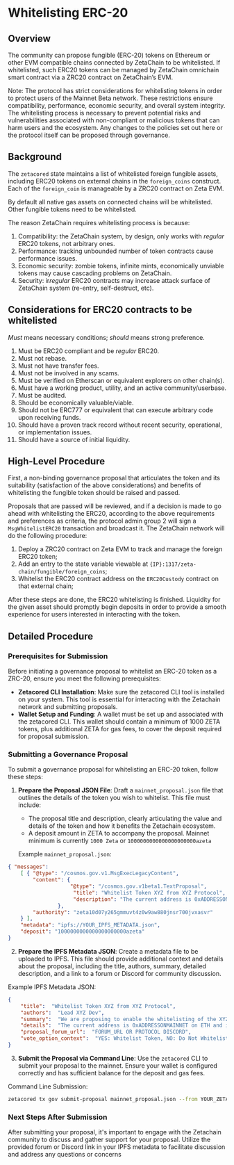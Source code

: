 
# Whitelisting ERC-20

## Overview

The community can propose fungible (ERC-20) tokens on Ethereum or other EVM
compatible chains connected by ZetaChain to be whitelisted. If whitelisted, such
ERC20 tokens can be managed by ZetaChain omnichain smart contract via a ZRC20
contract on ZetaChain’s EVM.

Note: The protocol has strict considerations for whitelisting tokens in order to
protect users of the Mainnet Beta network. These restrictions ensure
compatibility, performance, economic security, and overall system integrity. The
whitelisting process is necessary to prevent potential risks and vulnerabilities
associated with non-compliant or malicious tokens that can harm users and the
ecosystem. Any changes to the policies set out here or the protocol itself can
be proposed through governance.

## Background

The `zetacored` state maintains a list of whitelisted foreign fungible assets,
including ERC20 tokens on external chains in the `foreign_coins` construct. Each
of the `foreign_coin` is manageable by a ZRC20 contract on Zeta EVM.

By default all native gas assets on connected chains will be whitelisted. Other
fungible tokens need to be whitelisted.

The reason ZetaChain requires whitelisting process is because:

1. Compatibility: the ZetaChain system, by design, only works with _regular_
   ERC20 tokens, not arbitrary ones.
2. Performance: tracking unbounded number of token contracts cause performance
   issues.
3. Economic security: zombie tokens, infinite mints, economically unviable
   tokens may cause cascading problems on ZetaChain.
4. Security: ir*regular* ERC20 contracts may increase attack surface of
   ZetaChain system (re-entry, self-destruct, etc).

## Considerations for ERC20 contracts to be whitelisted

_Must_ means necessary conditions; _should_ means strong preference.

1. Must be ERC20 compliant and be _regular_ ERC20.
2. Must not rebase.
3. Must not have transfer fees.
4. Must not be involved in any scams.
5. Must be verified on Etherscan or equivalent explorers on other chain(s).
6. Must have a working product, utility, and an active community/userbase.
7. Must be audited.
8. Should be economically valuable/viable.
9. Should not be ERC777 or equivalent that can execute arbitrary code upon
   receiving funds.
10. Should have a proven track record without recent security, operational, or
    implementation issues.
11. Should have a source of initial liquidity.

## High-Level Procedure

First, a non-binding governance proposal that articulates the token and its
suitability (satisfaction of the above considerations) and benefits of
whitelisting the fungible token should be raised and passed.

Proposals that are passed will be reviewed, and if a decision is made to go
ahead with whitelisting the ERC20, according to the above requirements and
preferences as criteria, the protocol admin group 2 will sign a
`MsgWhitelistERC20` transaction and broadcast it. The ZetaChain network will do
the following procedure:

1. Deploy a ZRC20 contract on Zeta EVM to track and manage the foreign ERC20
   token;
2. Add an entry to the state variable viewable at
   `{IP}:1317/zeta-chain/fungible/foreign_coins`;
3. Whitelist the ERC20 contract address on the `ERC20Custody` contract on that
   external chain;

After these steps are done, the ERC20 whitelisting is finished. Liquidity for
the given asset should promptly begin deposits in order to provide a smooth
experience for users interested in interacting with the token.

## Detailed Procedure
### Prerequisites for Submission

Before initiating a governance proposal to whitelist an ERC-20 token as a ZRC-20, ensure you meet the following prerequisites:

* **Zetacored CLI Installation**: Make sure the zetacored CLI tool is installed on your system. This tool is essential for interacting with the Zetachain network and submitting proposals.
* **Wallet Setup and Funding**: A wallet must be set up and associated with the zetacored CLI. This wallet should contain a minimum of 1000 ZETA tokens, plus additional ZETA for gas fees, to cover the deposit required for proposal submission.

### **Submitting a Governance Proposal**

To submit a governance proposal for whitelisting an ERC-20 token, follow these steps:

1.  **Prepare the Proposal JSON File**: Draft a `mainnet_proposal.json` file that outlines the details of the token you wish to whitelist. This file must include:
    
    -   The proposal title and description, clearly articulating the value and details of the token and how it benefits the Zetachain ecosystem.
    -   A deposit amount in ZETA to accompany the proposal. Mainnet minimum is currently `1000 Zeta` or `1000000000000000000000azeta`
    
    Example `mainnet_proposal.json`:
```json
{ "messages": 
	[ { "@type": "/cosmos.gov.v1.MsgExecLegacyContent", 
		"content": { 
					"@type": "/cosmos.gov.v1beta1.TextProposal", 
					 "title": "Whitelist Token XYZ from XYZ Protocol", 
					 "description": "The current address is 0xADDRESSONMAINNET on ETH and is fully verified 			https://etherscan.io/token/ADDRESSONMAINNET#code. Whitelisting will allow us to launch our dApp fully and start onboarding users to Zetachain. XYZ's core product is a key component of the Zetachain ecosystem that is yet to be deployed. Whitelisting would mean we could rapidly deploy this." 
				}, 
		"authority": "zeta10d07y265gmmuvt4z0w9aw880jnsr700jvxasvr" 
	} ], 
	"metadata": "ipfs://YOUR_IPFS_METADATA.json", 
	"deposit": "1000000000000000000000azeta" 
}
```
2. **Prepare the IPFS Metadata JSON**: Create a metadata file to be uploaded to IPFS. This file should provide additional context and details about the proposal, including the title, authors, summary, detailed description, and a link to a forum or Discord for community discussion.

Example IPFS Metadata JSON:
```json
{   
	"title":  "Whitelist Token XYZ from XYZ Protocol",  
	"authors":  "Lead XYZ Dev",  
	"summary":  "We are proposing to enable the whitelisting of the XYZ ecosystem token, the XD token to enable transfers to Zetachain",  
	"details":  "The current address is 0xADDRESSONMAINNET on ETH and is fully verified https://etherscan.io/token/ADDRESSONMAINNET#code. Whitelisting will allow us to launch our dApp fully and start onboarding users to Zetachain. XYZ's core product is a key component of the Zetachain ecosystem that is yet to be deployed. Whitelisting would mean we could rapidly deploy this.",  
	"proposal_forum_url":  "FORUM_URL OR PROTOCOL DISCORD",  
	"vote_option_context":  "YES: Whitelist Token, NO: Do Not Whitelist Token"  
}
```
3. **Submit the Proposal via Command Line**: Use the `zetacored` CLI to submit your proposal to the mainnet. Ensure your wallet is configured correctly and has sufficient balance for the deposit and gas fees.

Command Line Submission:

```sh
zetacored tx gov submit-proposal mainnet_proposal.json --from YOUR_ZETA_ADDRESS --node https://zeta.rpc.nodeshub.online:443/ --log_format json --chain-id zetachain_7000-1 --trace --gas-prices 10000000000azeta
```

### **Next Steps After Submission**

After submitting your proposal, it's important to engage with the Zetachain community to discuss and gather support for your proposal. Utilize the provided forum or Discord link in your IPFS metadata to facilitate discussion and address any questions or concerns
